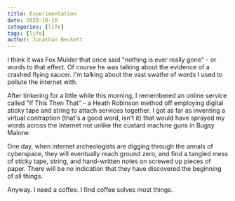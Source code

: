 ```yaml
---
title: Experimentation
date: 2020-10-16
categories: [life]
tags: [life]
author: Jonathan Beckett
---
```


I think it was Fox Mulder that once said "nothing is ever really gone" - or words to that effect. Of course he was talking about the evidence of a crashed flying saucer. I'm talking about the vast swathe of words I used to pollute the internet with.

After tinkering for a little while this morning, I remembered an online service called "If This Then That" - a Heath Robinson method off employing digital sticky tape and string to attach services together.  I got as far as inventing a virtual contraption (that's a good word, isn't it) that would have sprayed my words across the internet not unlike the custard machine guns in Bugsy Malone.

One day, when internet archeologists are digging through the annals of cyberspace, they will eventually reach ground zero, and find a tangled mess of sticky tape, string, and hand-written notes on screwed up pieces of paper. There will be no indication that they have discovered the beginning of all things.

Anyway. I need a coffee. I find coffee solves most things.